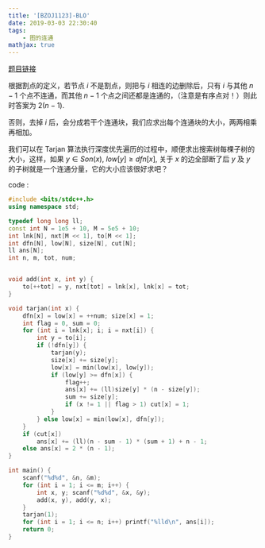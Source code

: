 ```yaml
---
title: '[BZOJ1123]-BLO'
date: 2019-03-03 22:30:40
tags: 
    - 图的连通
mathjax: true
---
```


[题目链接](https://www.lydsy.com/JudgeOnline/problem.php?id=1123)

根据割点的定义，若节点 $i$ 不是割点，则把与 $i$ 相连的边删除后，只有 $i$ 与其他 $n - 1$ 个点不连通，而其他 $n - 1$ 个点之间还都是连通的，（注意是有序点对！）则此时答案为 $2(n - 1)$.

否则，去掉 $i$ 后，会分成若干个连通块，我们应求出每个连通块的大小，两两相乘再相加。

我们可以在 Tarjan 算法执行深度优先遍历的过程中，顺便求出搜索树每棵子树的大小，这样，如果 $y \in Son(x)$, $low[y] \geq dfn[x]$, 关于 $x$ 的边全部断了后 $y$ 及 $y$ 的子树就是一个连通分量，它的大小应该很好求吧？

code :
``` c++
#include <bits/stdc++.h>
using namespace std;

typedef long long ll;
const int N = 1e5 + 10, M = 5e5 + 10;
int lnk[N], nxt[M << 1], to[M << 1];
int dfn[N], low[N], size[N], cut[N];
ll ans[N];
int n, m, tot, num;


void add(int x, int y) {
    to[++tot] = y, nxt[tot] = lnk[x], lnk[x] = tot;
}

void tarjan(int x) {
    dfn[x] = low[x] = ++num; size[x] = 1;
    int flag = 0, sum = 0;
    for (int i = lnk[x]; i; i = nxt[i]) {
        int y = to[i];
        if (!dfn[y]) {
            tarjan(y);
            size[x] += size[y];
            low[x] = min(low[x], low[y]);
            if (low[y] >= dfn[x]) {
                flag++;
                ans[x] += (ll)size[y] * (n - size[y]);
                sum += size[y];
                if (x != 1 || flag > 1) cut[x] = 1;
            }
        } else low[x] = min(low[x], dfn[y]);
    }
    if (cut[x])
        ans[x] += (ll)(n - sum - 1) * (sum + 1) + n - 1;
    else ans[x] = 2 * (n - 1);
}

int main() {
    scanf("%d%d", &n, &m);
    for (int i = 1; i <= m; i++) {
        int x, y; scanf("%d%d", &x, &y);
        add(x, y), add(y, x);
    }
    tarjan(1);
    for (int i = 1; i <= n; i++) printf("%lld\n", ans[i]);
    return 0;
}
```